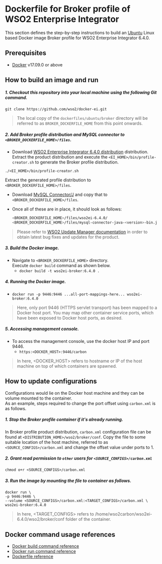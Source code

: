 # Dockerfile for Broker profile of WSO2 Enterprise Integrator #
This section defines the step-by-step instructions to build an [Ubuntu](https://hub.docker.com/_/ubuntu/) Linux based Docker image
Broker profile for WSO2 Enterprise Integrator 6.4.0.

## Prerequisites

* [Docker](https://www.docker.com/get-docker) v17.09.0 or above


## How to build an image and run
##### 1. Checkout this repository into your local machine using the following Git command.
```
git clone https://github.com/wso2/docker-ei.git
```

>The local copy of the `dockerfiles/ubuntu/broker` directory will be referred to as `BROKER_DOCKERFILE_HOME` from this point onwards.

##### 2. Add Broker profile distribution and MySQL connector to `<BROKER_DOCKERFILE_HOME>/files`.

- Download [WSO2 Enterprise Integrator 6.4.0 distribution](https://wso2.com/integration/) distribution.
Extract the product distribution and execute the `<EI_HOME>/bin/profile-creator.sh` to generate the Broker
profile distribution.

```
./<EI_HOME>/bin/profile-creator.sh
``` 

Extract the generated profile distribution to `<BROKER_DOCKERFILE_HOME>/files`.

- Download [MySQL Connector/J](https://downloads.mysql.com/archives/c-j)
and copy that to `<BROKER_DOCKERFILE_HOME>/files`.
- Once all of these are in place, it should look as follows:

  ```bash
  <BROKER_DOCKERFILE_HOME>/files/wso2ei-6.4.0/
  <BROKER_DOCKERFILE_HOME>/files/mysql-connector-java-<version>-bin.jar
  ```
  
>Please refer to [WSO2 Update Manager documentation]( https://docs.wso2.com/display/WUM300/WSO2+Update+Manager)
in order to obtain latest bug fixes and updates for the product.

##### 3. Build the Docker image.
- Navigate to `<BROKER_DOCKERFILE_HOME>` directory. <br>
  Execute `docker build` command as shown below.
    + `docker build -t wso2ei-broker:6.4.0 .`
    
##### 4. Running the Docker image.
- `docker run -p 9446:9446 ...all-port-mappings-here... wso2ei-broker:6.4.0`
>Here, only port 9446 (HTTPS servlet transport) has been mapped to a Docker host port.
You may map other container service ports, which have been exposed to Docker host ports, as desired.

##### 5. Accessing management console.
- To access the management console, use the docker host IP and port 9446.
    + `https:<DOCKER_HOST>:9446/carbon`
    
>In here, <DOCKER_HOST> refers to hostname or IP of the host machine on top of which containers are spawned.


## How to update configurations
Configurations would lie on the Docker host machine and they can be volume mounted to the container. <br>
As an example, steps required to change the port offset using `carbon.xml` is as follows.

##### 1. Stop the Broker profile container if it's already running.
In Broker profile product distribution, `carbon.xml` configuration file can be found at `<DISTRIBUTION_HOME>/wso2/broker/conf`.
Copy the file to some suitable location of the host machine, referred to as `<SOURCE_CONFIGS>/carbon.xml` and change
the offset value under ports to 1.

##### 2. Grant read permission to `other` users for `<SOURCE_CONFIGS>/carbon.xml`
```
chmod o+r <SOURCE_CONFIGS>/carbon.xml
```

##### 3. Run the image by mounting the file to container as follows.
```
docker run \
-p 9446:9446 \
--volume <SOURCE_CONFIGS>/carbon.xml:<TARGET_CONFIGS>/carbon.xml \
wso2ei-broker:6.4.0
```

>In here, <TARGET_CONFIGS> refers to /home/wso2carbon/wso2ei-6.4.0/wso2/broker/conf folder of the container.


## Docker command usage references

* [Docker build command reference](https://docs.docker.com/engine/reference/commandline/build/)
* [Docker run command reference](https://docs.docker.com/engine/reference/run/)
* [Dockerfile reference](https://docs.docker.com/engine/reference/builder/)
